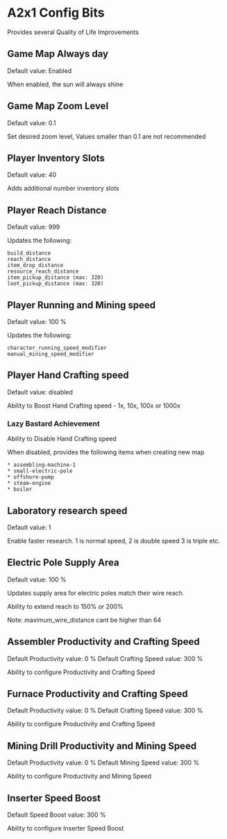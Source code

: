 # A2x1 Config Bits

Provides several Quality of Life Improvements

## Game Map Always day

Default value: Enabled

When enabled, the sun will always shine

## Game Map Zoom Level

Default value: 0.1

Set desired zoom level, Values smaller than 0.1 are not recommended

## Player Inventory Slots

Default value: 40

Adds additional number inventory slots

## Player Reach Distance

Default value: 999

Updates the following:

    build_distance
    reach_distance
    item_drop_distance
    resource_reach_distance
    item_pickup_distance (max: 320)
    loot_pickup_distance (max: 320)

## Player Running and Mining speed

Default value: 100 %

Updates the following:

    character_running_speed_modifier
    manual_mining_speed_modifier

## Player Hand Crafting speed

Default value: disabled

Ability to Boost Hand Crafting speed - 1x, 10x, 100x or 1000x

### Lazy Bastard Achievement

Ability to Disable Hand Crafting speed

When disabled, provides the following items when creating new map

    * assembling-machine-1
    * small-electric-pole
    * offshore-pump
    * steam-engine
    * boiler

## Laboratory research speed

Default value: 1

Enable faster research. 1 is normal speed, 2 is double speed 3 is triple etc.

## Electric Pole Supply Area

Default value: 100 %

Updates supply area for electric poles match their wire reach.

Ability to extend reach to 150% or 200%

Note: maximum_wire_distance cant be higher than 64

## Assembler Productivity and Crafting Speed

Default Productivity value: 0 %
Default Crafting Speed value: 300 %

Ability to configure Productivity and Crafting Speed

## Furnace Productivity and Crafting Speed

Default Productivity value: 0 %
Default Crafting Speed value: 300 %

Ability to configure Productivity and Crafting Speed

## Mining Drill Productivity and Mining Speed

Default Productivity value: 0 %
Default Mining Speed value: 300 %

Ability to configure Productivity and Mining Speed

## Inserter Speed Boost

Default Speed Boost value: 300 %

Ability to configure Inserter Speed Boost
